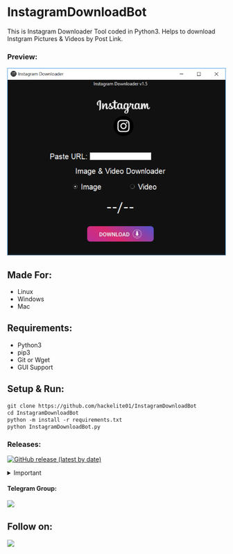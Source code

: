 # InstagramDownloadBot
This is Instagram Downloader Tool coded in Python3. Helps to download Instgram Pictures & Videos by Post Link.

### Preview:
![Screenshot](src/screenshot.png)

## Made For:
- Linux
- Windows
- Mac

## Requirements:
- Python3
- pip3
- Git or Wget
- GUI Support

## Setup & Run:
```
git clone https://github.com/hackelite01/InstagramDownloadBot
cd InstagramDownloadBot
python -m install -r requirements.txt
python InstagramDownloadBot.py
```

### Releases:
[![GitHub release (latest by date)](https://img.shields.io/github/v/release/hackelite01/InstagramDownloadBot?logo=github)](https://github.com/hackelite01/InstagramDownloadBot/releases)

<details>
  <summary>Important</summary>
  
#### ![GitHub top language](https://img.shields.io/github/languages/top/hackelite01/InstagramDownloadBot?logo=python)
  
This is in development. Could be buggy. If you get any kind of error please report in [issues](https://github.com/hackelite01/InstagramDownloadBot/issues). Also you can report on my [Telegram Group](http://t.me/hackelite01). Also this is available on [SourceForge](https://sourceforge.net/projects/InstagramDownloadBot/) as EXE File for Windows.

#### SourceForge:
<a href="https://sourceforge.net/projects/InstagramDownloadBot/"><img alt="SourceForge" src="https://img.shields.io/sourceforge/dt/InstagramDownloadBot?color=blue&label=SourceForge&logo=sourceforge"></a>

</details>

#### Telegram Group:
<a href="https://t.me/hackelite01"><img src="https://img.shields.io/badge/Telegram-Join%20Telegram%20Group-blue.svg?logo=telegram"></a>

## Follow on:
<p align="left">
<a href="https://github.com/hackelite01"><img src="https://img.shields.io/badge/GitHub-Follow%20on%20GitHub-inactive.svg?logo=github"></a>
</p>

